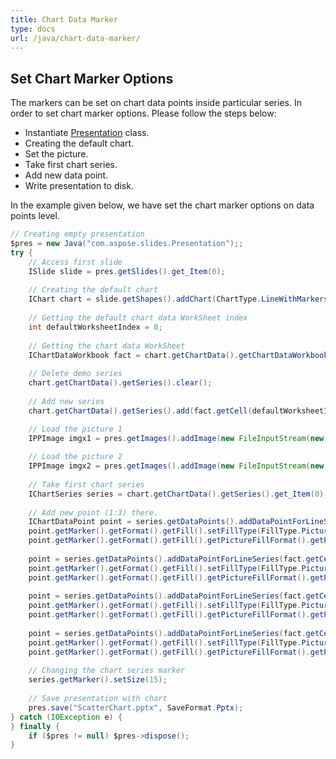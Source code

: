```yaml
---
title: Chart Data Marker
type: docs
url: /java/chart-data-marker/
---
```


## **Set Chart Marker Options**
The markers can be set on chart data points inside particular series. In order to set chart marker options. Please follow the steps below:

- Instantiate [Presentation](https://apireference.aspose.com/slides/java/com.aspose.slides/Presentation) class.
- Creating the default chart.
- Set the picture.
- Take first chart series.
- Add new data point.
- Write presentation to disk.

In the example given below, we have set the chart marker options on data points level.

```java
// Creating empty presentation
$pres = new Java("com.aspose.slides.Presentation");;
try {
    // Access first slide
    ISlide slide = pres.getSlides().get_Item(0);
    
    // Creating the default chart
    IChart chart = slide.getShapes().addChart(ChartType.LineWithMarkers, 0, 0, 400, 400);
    
    // Getting the default chart data WorkSheet index
    int defaultWorksheetIndex = 0;
    
    // Getting the chart data WorkSheet
    IChartDataWorkbook fact = chart.getChartData().getChartDataWorkbook();
    
    // Delete demo series
    chart.getChartData().getSeries().clear();
    
    // Add new series
    chart.getChartData().getSeries().add(fact.getCell(defaultWorksheetIndex, 1, 1, "Series 1"), chart.getType());

    // Load the picture 1
    IPPImage imgx1 = pres.getImages().addImage(new FileInputStream(new File("Desert.jpg")));
    
    // Load the picture 2
    IPPImage imgx2 = pres.getImages().addImage(new FileInputStream(new File("Tulips.jpg")));
    
    // Take first chart series
    IChartSeries series = chart.getChartData().getSeries().get_Item(0);
    
    // Add new point (1:3) there.
    IChartDataPoint point = series.getDataPoints().addDataPointForLineSeries(fact.getCell(defaultWorksheetIndex, 1, 1, (double) 4.5));
    point.getMarker().getFormat().getFill().setFillType(FillType.Picture);
    point.getMarker().getFormat().getFill().getPictureFillFormat().getPicture().setImage(imgx1);
    
    point = series.getDataPoints().addDataPointForLineSeries(fact.getCell(defaultWorksheetIndex, 2, 1, (double) 2.5));
    point.getMarker().getFormat().getFill().setFillType(FillType.Picture);
    point.getMarker().getFormat().getFill().getPictureFillFormat().getPicture().setImage(imgx2);
    
    point = series.getDataPoints().addDataPointForLineSeries(fact.getCell(defaultWorksheetIndex, 3, 1, (double) 3.5));
    point.getMarker().getFormat().getFill().setFillType(FillType.Picture);
    point.getMarker().getFormat().getFill().getPictureFillFormat().getPicture().setImage(imgx1);
    
    point = series.getDataPoints().addDataPointForLineSeries(fact.getCell(defaultWorksheetIndex, 4, 1, (double) 4.5));
    point.getMarker().getFormat().getFill().setFillType(FillType.Picture);
    point.getMarker().getFormat().getFill().getPictureFillFormat().getPicture().setImage(imgx2);
    
    // Changing the chart series marker
    series.getMarker().setSize(15);
    
    // Save presentation with chart
    pres.save("ScatterChart.pptx", SaveFormat.Pptx);
} catch (IOException e) {
} finally {
    if ($pres != null) $pres->dispose();
}
```